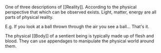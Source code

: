 One of three descriptions of [[Reality]]. According to the physical perspective that which can be observed exists. Light, matter, energy are all parts of physical reality.

E.g. If you look at a ball thrown through the air you see a ball... That's it.

The physical [[Body]] of a sentient being is typically made up of flesh and blood. They can use appendages to manipulate the physical world around them.